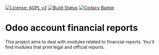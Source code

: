[![License: AGPL v3](https://img.shields.io/badge/License-AGPL%20v3-blue.svg)](https://www.gnu.org/licenses/agpl-3.0)
[![Build Status](https://travis-ci.org/Tawasta/account-financial-reporting.svg?branch=10.0)](https://travis-ci.org/Tawasta/account-financial-reporting)
[![Codacy Badge](https://api.codacy.com/project/badge/Grade/31d3e1446a964acea0e7a12b0a8a7c2b)](https://www.codacy.com/app/Tawasta/account-financial-reporting?utm_source=github.com&amp;utm_medium=referral&amp;utm_content=Tawasta/account-financial-reporting&amp;utm_campaign=Badge_Grade)


Odoo account financial reports
==============================

This project aims to deal with modules related to financial reports. You'll 
find modules that print legal and official reports.
